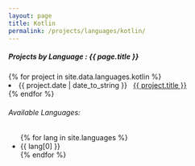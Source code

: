 ```yaml
---
layout: page
title: Kotlin
permalink: /projects/languages/kotlin/
---
```


<h5> Projects by Language : {{ page.title }} </h5>

<div class="card">
{% for project in site.data.languages.kotlin %}
  <li class="language-project"><span>{{ project.date | date_to_string }}</span> &nbsp; <a href="{{ project.url }}">{{ project.title }}</a></li>
{% endfor %}

<h6>Available Languages:</h6>
<ul>
  {% for lang in site.languages %}
    <li>{{ lang[0] }}</li>
  {% endfor %}
</ul>

</div>
